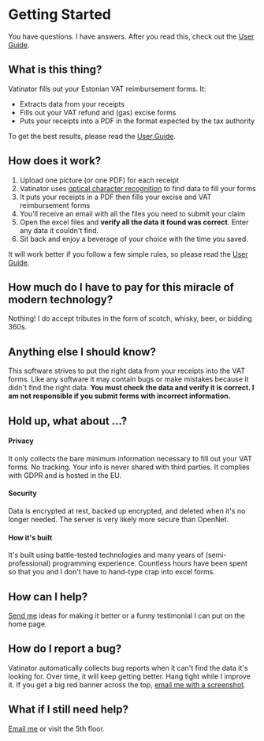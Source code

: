 # Getting Started

You have questions.  I have answers.  After you read this, check out the [User Guide](user-guide.md).

## What is this thing? 

Vatinator fills out your Estonian VAT reimbursement forms.  It:

* Extracts data from your receipts
* Fills out your VAT refund and (gas) excise forms
* Puts your receipts into a PDF in the format expected by the tax authority

To get the best results, please read the [User Guide](user-guide.md).

## How does it work?

1. Upload one picture (or one PDF) for each receipt
2. Vatinator uses [optical character recognition](https://en.wikipedia.org/wiki/Optical_character_recognition) to find data to fill your forms
3. It puts your receipts in a PDF then fills your excise and VAT reimbursement forms
4. You'll receive an email with all the files you need to submit your claim
5. Open the excel files and **verify all the data it found was correct**.  Enter any data it couldn't find.
6. Sit back and enjoy a beverage of your choice with the time you saved.

It will work better if you follow a few simple rules, so please read the [User Guide](user-guide.md).

## How much do I have to pay for this miracle of modern technology?

Nothing!  I do accept tributes in the form of scotch, whisky, beer, or bidding 360s.

## Anything else I should know?

This software strives to put the right data from your receipts into the VAT forms.  Like any software it may contain bugs or make mistakes because it didn't find the right data.  **You must check the data and verify it is correct.  I am not responsible if you submit forms with incorrect information.** 

## Hold up, what about ...?

#### Privacy

It only collects the bare minimum information necessary to fill out your VAT forms.  No tracking.  Your info is never shared with third parties.  It complies with GDPR and is hosted in the EU.

#### Security

Data is encrypted at rest, backed up encrypted, and deleted when it's no longer needed.  The server is very likely more secure than OpenNet.

#### How it's built

It's built using battle-tested technologies and many years of (semi-professional) programming experience.  Countless hours have been spent so that you and I don't have to hand-type crap into excel forms. 

## How can I help?

[Send me](mailto:bryan@vatinator.com) ideas for making it better or a funny testimonial I can put on the home page.

## How do I report a bug?

Vatinator automatically collects bug reports when it can't find the data it's looking for.  Over time, it will keep getting better.  Hang tight while I improve it.  If you get a big red banner across the top, [email me with a screenshot](mailto:bryan@vatinator.com).


## What if I still need help?

[Email me](mailto:bryan@vatinator.com) or visit the 5th floor.
